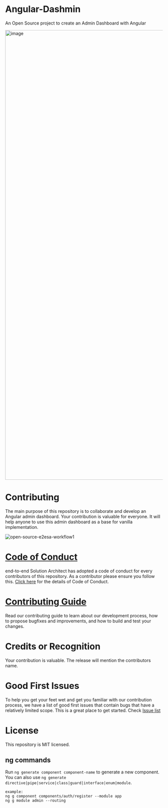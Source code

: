 # Angular-Dashmin
An Open Source project to create an Admin Dashboard with Angular

<img width="1438" alt="image" src="https://user-images.githubusercontent.com/62712515/181852984-15009782-469d-4cd2-ba10-2fc002fab2e4.png">

# Contributing
The main purpose of this repository is to collaborate and develop an Angular admin dashboard. Your contribution is valuable for everyone. It will help anyone to use this admin dashboard as a base for vanilla implementation.

![open-source-e2esa-workflow1](https://user-images.githubusercontent.com/62712515/182514110-84ca9321-39cc-4e3f-a783-a03d25edb960.png)


# [Code of Conduct](https://e2esolutionarchitect.com/open-source-guide)
end-to-end Solution Architect has adopted a code of conduct for every contributors of this repository. As a contributor please ensure you follow this. [Click here](https://e2esolutionarchitect.com/open-source-guide) for the details of Code of Conduct. 

# [Contributing Guide](https://e2esolutionarchitect.com/open-source-guide)
Read our contributing guide to learn about our development process, how to propose bugfixes and improvements, and how to build and test your changes.

# Credits or Recognition
Your contribution is valuable. The release will mention the contributors name. 

# Good First Issues
To help you get your feet wet and get you familiar with our contribution process, we have a list of good first issues that contain bugs that have a relatively limited scope. This is a great place to get started. Check [Issue list](https://github.com/e2eSolutionArchitect/angular-dashmin/issues)

# License
This repository is MIT licensed.

## ng commands

Run `ng generate component component-name` to generate a new component. You can also use `ng generate directive|pipe|service|class|guard|interface|enum|module`.

```
example:
ng g component components/auth/register --module app
ng g module admin --routing
```

